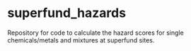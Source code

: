 # superfund_hazards
Repository for code to calculate the hazard scores for single chemicals/metals and mixtures at superfund sites.
